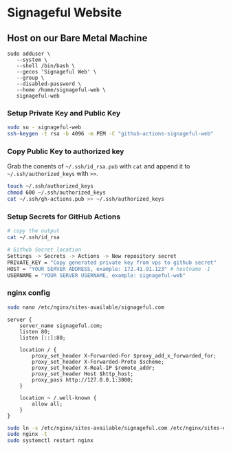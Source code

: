 # Signageful Website

## Host on our Bare Metal Machine

```
sudo adduser \
   --system \
   --shell /bin/bash \
   --gecos 'Signageful Web' \
   --group \
   --disabled-password \
   --home /home/signageful-web \
   signageful-web
```

### Setup Private Key and Public Key

```bash
sudo su - signageful-web
ssh-keygen -t rsa -b 4096 -m PEM -C "github-actions-signageful-web"
```

### Copy Public Key to authorized key

Grab the conents of `~/.ssh/id_rsa.pub` with `cat` and append it to `~/.ssh/authorized_keys` with `>>`.

```bash
touch ~/.ssh/authorized_keys
chmod 600 ~/.ssh/authorized_keys
cat ~/.ssh/gh-actions.pub >> ~/.ssh/authorized_keys
```

### Setup Secrets for GitHub Actions

```bash
# copy the output
cat ~/.ssh/id_rsa

# Github Secret location
Settings -> Secrets -> Actions -> New repository secret
PRIVATE_KEY = "Copy generated private key from vps to github secret"
HOST = "YOUR SERVER ADDRESS, example: 172.41.91.123" # hostname -I
USERNAME = "YOUR SERVER USERNAME, example: signageful-web"
```

### nginx config

```bash
sudo nano /etc/nginx/sites-available/signageful.com
```

```nginx
server {
	server_name signageful.com;
    listen 80;
	listen [::]:80;

	location / {
		proxy_set_header X-Forwarded-For $proxy_add_x_forwarded_for;
		proxy_set_header X-Forwarded-Proto $scheme;
		proxy_set_header X-Real-IP $remote_addr;
		proxy_set_header Host $http_host;
		proxy_pass http://127.0.0.1:3000;
	}

	location ~ /.well-known {
		allow all;
	}
}
```

```bash
sudo ln -s /etc/nginx/sites-available/signageful.com /etc/nginx/sites-enabled/signageful.com
sudo nginx -t 
sudo systemctl restart nginx
```
